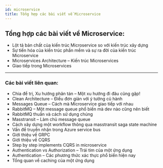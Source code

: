 ```yaml
---
id: microservice
title: Tổng hợp các bài viết về Microservice
---
```


## Tổng hợp các bài viết về Microservice:

- Lột tả bản chất của kiến trúc Microservice so với kiến trúc xây dựng
- Sự tiến hóa của kiến trúc phần mềm và sự ra đời của kiến trúc Microservice
- Microservices Architecture – Kiến trúc Microservices
- Giao tiếp trong Microservices

---

### Các bài viết liên quan:

- Chia để trị, Xu hướng phân tán – Một xu hướng đi đâu cũng gặp!
- Clean Architecture – Điều đơn giản với ý tưởng củ hành
- Messages Queue – Cách mà Microservice giao tiếp với nhau
- RabbitMQ – Một message queue phổ biến mà dev nào cũng nên biết
- RabbitMQ thuần và cách sử dụng chúng
- Masstransit – Làm chủ message queue
- Cách xây dựng một workflow thông qua masstransit saga state machine
- Vấn đề truyền nhận trong Azure service bus
- Giới thiệu về GRPC
- Giới thiệu về CQRS
- Step by step implements CQRS in microservice
- Authentication vs Authorization – Trái tim của một ứng dụng
- Authentication – Các phương thức xác thực phổ biến hiện nay
- Tổng quan về caching của một ứng dụng
